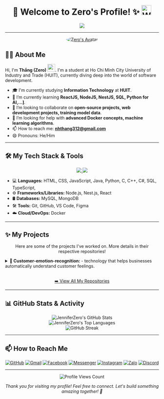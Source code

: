 <h1 align="center">
  👋 Welcome to Zero's Profile! ✨
  <img src="https://github.com/user-attachments/assets/2c2a726d-cd8a-4515-b761-352e7b54b487" width="32" alt="Waving hand">
</h1>


<p align="center">
  <img src="https://readme-typing-svg.herokuapp.com?lines=%E2%8C%A8+Hello+World!+I'm+Thang+aka+Zero+%F0%9F%98%8E;%E2%8C%A8+A+passionate+developer+from+Vietnam+%F0%9F%87%BB%F0%9F%87%B3;%E2%8C%A8+Currently+studying+at+HUIT+University;%E2%8C%A8+Love+to+explore+new+technologies;%E2%8C%A8+Let's+connect!+%F0%9F%91%8B&center=true&width=800&height=50&color=009900&vCenter=true&size=22">
</p>

---

<p align="center">
  <a href="https://fb.com/JusstZero">
    <img src="https://github.com/user-attachments/assets/e873136d-afbe-4f0a-9cba-59006461dc3a" alt="Zero's Avatar"  style="border-radius:50%;">
  </a>
</p>

## 👨‍💻 About Me

<p align="left">
  Hi, I'm <strong>Thắng (Zero)</strong> <img src="https://media.giphy.com/media/hvRJCLFzcasrR4ia7z/giphy.gif" width="25px">. I'm a student at Ho Chi Minh City University of Industry and Trade (HUIT), currently diving deep into the world of software development.
</p>

- 🎓 I'm currently studying **Information Technology** at **HUIT**.
- 🌱 I’m currently learning **ReactJS, NodeJS, NestJS, SQL, Python for AI,...]**.
- 👯 I’m looking to collaborate on **open-source projects, web development projects, training model data**.
- 🤔 I’m looking for help with **advanced Docker concepts, machine learning algorithms**.
- 📫 How to reach me:  [**nhthang312@gmail.com**](mailto:nhthang312@gmail.com) 
- 😄 Pronouns: He/Him

---

## 🛠️ My Tech Stack & Tools

<p align="center">
  <a href="https://skillicons.dev">
    <img src="https://skillicons.dev/icons?i=html,css,java,js,nodejs,nestjs,react,ts,python,cs,cpp" />
    <img src="https://skillicons.dev/icons?i=mysql,mongodb,git,github,vscode,figma,docker" />
    </a>
</p>

- 💻 **Languages:** HTML, CSS, JavaScript, Java, Python, C, C++, C#, SQL, TypeScript,
- ⚙️ **Frameworks/Libraries:** Node.js, Nest.js, React
- 🛢️ **Databases:** MySQL, MongoDB
- 🛠️ **Tools:** Git, GitHub, VS Code, Figma
- ☁️ **Cloud/DevOps:** Docker

---

## ✨ My Projects

<p align="center">Here are some of the projects I've worked on. More details in their respective repositories!</p>

<details>
  <summary><strong>🚀 Customer-emotion-recognition: </strong> -  technology that helps businesses automatically understand customer feelings.</summary>
  <br>
  <p align="center">
    </p>
  <p>
    <strong>Tech Stack:</strong> Nest.js, React, Python, TypeScript, JavaScript
  </p>
  <p>
    <a href="https://github.com/JenniferZero/Customer-emotion-recognition" target="_blank"><img src="https://img.shields.io/badge/GitHub-View%20Repository-181717?style=for-the-badge&logo=github"></a>
    </p>
</details>
<br>


<p align="center">
  <a href="https://github.com/JenniferZero?tab=repositories">➡️ View All My Repositories</a>
</p>

---

## 📊 GitHub Stats & Activity

<p align="center">
  <img src="https://github-readme-stats.vercel.app/api?username=JenniferZero&show_icons=true&include_all_commits=true&count_private=true&theme=chartreuse-dark&hide_border=true&rank_icon=github" alt="JenniferZero's GitHub Stats" />
  <br/>
  <img src="https://github-readme-stats.vercel.app/api/top-langs/?username=JenniferZero&langs_count=10&layout=compact&theme=chartreuse-dark&hide_border=true" alt="JenniferZero's Top Languages" />
  <br/>
  <img src="https://github-readme-streak-stats.herokuapp.com/?user=JenniferZero&theme=chartreuse-dark&hide_border=true" alt="GitHub Streak" />
  <br/>
  </p>

---

## 📫 How to Reach Me

<p align="center">
  <a href="https://github.com/JenniferZero" target="_blank"><img src="https://img.shields.io/badge/GitHub-JenniferZero-181717?style=for-the-badge&logo=github&logoColor=white" alt="GitHub"/></a>
  <a href="mailto:nhthang312@gmail.com" target="_blank"><img src="https://img.shields.io/badge/Gmail-Nguyen_Thang-D14836?style=for-the-badge&logo=gmail&logoColor=white" alt="Gmail"/></a>
  <a href="https://fb.com/JusstZero" target="_blank"><img src="https://img.shields.io/badge/Facebook-Nguyen_Thang-1877F2?style=for-the-badge&logo=facebook&logoColor=white" alt="Facebook"/></a>
  <a href="https://m.me/JusstZero" target="_blank"><img src="https://img.shields.io/badge/Messenger-Nguyen_Thang-00B2FF?style=for-the-badge&logo=messenger&logoColor=white" alt="Messenger"/></a>
  <a href="https://www.instagram.com/zzer.one__/" target="_blank"><img src="https://img.shields.io/badge/Instagram-zzer.one__-E4405F?style=for-the-badge&logo=instagram&logoColor=white" alt="Instagram"/></a>
  <a href="https://zalo.me/0849933375" target="_blank"><img src="https://img.shields.io/badge/Zalo-Nguyen_Thang-0068FF?style=for-the-badge&logo=zalo&logoColor=white" alt="Zalo"/></a>
  <a href="https://discord.com/users/573759889541955585" target="_blank"><img src="https://img.shields.io/badge/Discord-Zero-5865F2?style=for-the-badge&logo=discord&logoColor=white" alt="Discord"/></a>
  </p>

---

<p align="center">
  <img src="https://komarev.com/ghpvc/?username=JenniferZero&label=Profile%20Views&color=0e75b6&style=flat-square" alt="Profile Views Count" />
</p>

<p align="center">
  <em>Thank you for visiting my profile! Feel free to connect. Let's build something amazing together! 🚀</em>
</p>
